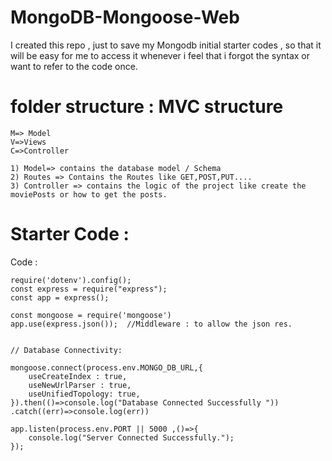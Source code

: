 # MongoDB-Mongoose-Web
I created this repo , just to save my Mongodb initial starter codes , so that it will be easy for me to access it whenever i feel that i forgot the syntax or want to refer to the code once.

# folder structure :  MVC structure
``` 
M=> Model
V=>Views
C=>Controller

```

```
1) Model=> contains the database model / Schema
2) Routes => Contains the Routes like GET,POST,PUT....
3) Controller => contains the logic of the project like create the moviePosts or how to get the posts.
```

# Starter Code :

Code : 
```
require('dotenv').config();
const express = require("express");
const app = express();

const mongoose = require('mongoose')
app.use(express.json());  //Middleware : to allow the json res.


// Database Connectivity:

mongoose.connect(process.env.MONGO_DB_URL,{
    useCreateIndex : true,
    useNewUrlParser : true,
    useUnifiedTopology: true,
}).then(()=>console.log("Database Connected Successfully "))
.catch((err)=>console.log(err))

app.listen(process.env.PORT || 5000 ,()=>{
    console.log("Server Connected Successfully.");
});
```
